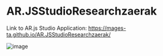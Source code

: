 # AR.JSStudioResearchzaerak

Link to AR.js Studio Application: https://mages-ta.github.io/AR.JSStudioResearchzaerak/

![image](https://user-images.githubusercontent.com/80657201/111095273-0a481d00-8578-11eb-9fb8-b7af6cb13218.png)

